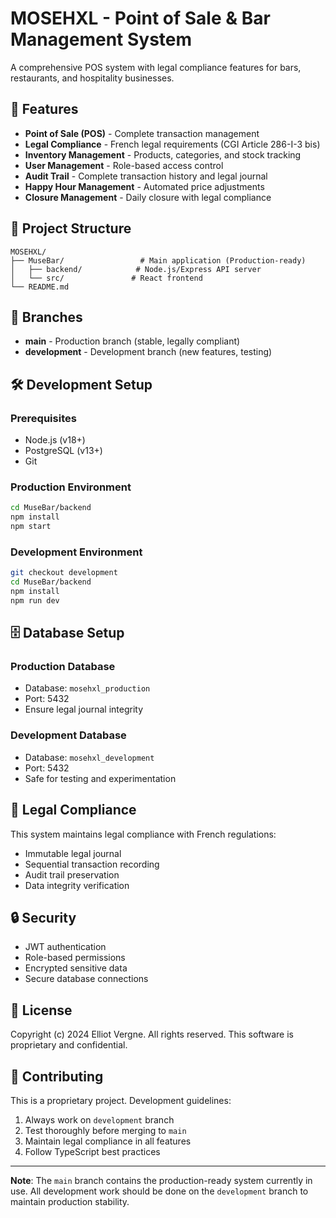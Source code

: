 # MOSEHXL - Point of Sale & Bar Management System

A comprehensive POS system with legal compliance features for bars, restaurants, and hospitality businesses.

## 🚀 Features

- **Point of Sale (POS)** - Complete transaction management
- **Legal Compliance** - French legal requirements (CGI Article 286-I-3 bis)
- **Inventory Management** - Products, categories, and stock tracking
- **User Management** - Role-based access control
- **Audit Trail** - Complete transaction history and legal journal
- **Happy Hour Management** - Automated price adjustments
- **Closure Management** - Daily closure with legal compliance

## 📁 Project Structure

```
MOSEHXL/
├── MuseBar/                 # Main application (Production-ready)
│   ├── backend/            # Node.js/Express API server
│   └── src/               # React frontend
└── README.md
```

## 🌿 Branches

- **main** - Production branch (stable, legally compliant)
- **development** - Development branch (new features, testing)

## 🛠️ Development Setup

### Prerequisites
- Node.js (v18+)
- PostgreSQL (v13+)
- Git

### Production Environment
```bash
cd MuseBar/backend
npm install
npm start
```

### Development Environment
```bash
git checkout development
cd MuseBar/backend
npm install
npm run dev
```

## 🗄️ Database Setup

### Production Database
- Database: `mosehxl_production`
- Port: 5432
- Ensure legal journal integrity

### Development Database  
- Database: `mosehxl_development`
- Port: 5432
- Safe for testing and experimentation

## 📄 Legal Compliance

This system maintains legal compliance with French regulations:
- Immutable legal journal
- Sequential transaction recording
- Audit trail preservation
- Data integrity verification

## 🔒 Security

- JWT authentication
- Role-based permissions
- Encrypted sensitive data
- Secure database connections

## 📝 License

Copyright (c) 2024 Elliot Vergne. All rights reserved.
This software is proprietary and confidential.

## 🤝 Contributing

This is a proprietary project. Development guidelines:
1. Always work on `development` branch
2. Test thoroughly before merging to `main`
3. Maintain legal compliance in all features
4. Follow TypeScript best practices

---
**Note**: The `main` branch contains the production-ready system currently in use. All development work should be done on the `development` branch to maintain production stability.

